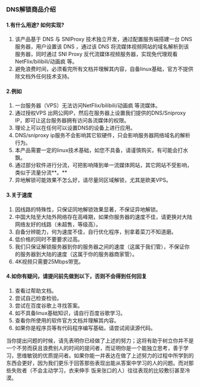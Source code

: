 ### DNS解锁商品介绍

#### 1.有什么用途? 如何实现?

1. 该产品基于 DNS 与 SNIProxy 技术独立开发，通过配置服务端搭建一台 DNS 服务器，用户设置该 DNS ，通过该 DNS 将流媒体视频网站的域名解析到该服务器，同时通过 SNI Proxy 反代流媒体视频服务器，实现免代理观看 NetFlix/bilibili/动画疯 等。
2. 避免浪费时间，必须看完所有文档并理解其内容，自备linux基础，官方不提供除文档外任何技术支持。

#### 2.例如

1. 一台服务器（VPS）无法访问NetFlix/bilibili/动画疯 等流媒体。
2. 通过授权VPS 出网公网IP，然后在服务器上设置我们提供的DNS/Sniproxy IP，即可让这台服务器拥有访问各流媒体的权限。
3. 理论上可以在任何可以设置DNS的设备上进行应用。
4. DNS/sniproxy ip服务不会影响其它软硬件，只会影响服务器网络域名的解析行为。
5. 本产品需要一定的linux技术基础，如您不具备，请谨慎购买，有可能会打水飘。
6. 通过部分软件进行分流，可把影响降到单一流媒体网站，其它网站不受影响，类似于流量分流**。**
7. 异地解锁可能效果不怎么好，请尽量同区域解锁，尤其是欧美VPS。

#### 3.关于速度

1. 因线路的特殊性，只保证同地解锁效果显著，不保证异地解锁。
2. 中国大陆至大陆外网络存在高峰期，如果你服务器的速度不佳，请更换对大陆网络友好的线路（未超售，等级高）。
3. 自备分辨能力，何为速度不佳，自行优化程序，别拿着菜刀不知道磨。
4. 低价格的同时不要要求过高。
5. 我们只保证解锁服务器到你的服务器之间的速度（这属于我们管），不保证你的服务器到大陆的速度（这属于你的服务器商家管）。
6. 4K视频只需要25Mbps带宽。

#### 4.如你有疑问，请提问前先做到以下，否则不会得到任何回复

1. 查看过帮助文档。
2. 尝试自己检查检验。
3. 尝试在百度谷歌上寻找答案。
4. 如不具备linux基础知识，请自行百度谷歌学习。
5. 查看你所使用的软件官方文档并理解其内容。
6. 如果你是程序员等有代码程序编写基础，请尝试阅读源代码。

&#x20;当你提出问题的时候，请先表明你已经做了上述的努力；这将有助于树立你并不是一个不劳而获且浪费别人的时间的提问者，而证明你是一个能独立思考，善于学习，思维敏锐的优质提问者。如果你能一并表达在做了上述努力的过程中所学到的东西会更好，因为我们更乐于回答那些表现出能从答案中学习的人的问题。而对那些失败者（不会主动学习，衣来伸手 饭来张口的人）往往表现的比较敷衍甚至冷漠。

